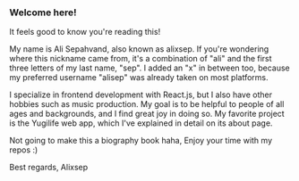 ### Welcome here!

It feels good to know you're reading this!

My name is Ali Sepahvand, also known as alixsep. If you're wondering where this nickname came from, it's a combination of "ali" and the first three letters of my last name, "sep". I added an "x" in between too, because my preferred username "alisep" was already taken on most platforms.

I specialize in frontend development with React.js, but I also have other hobbies such as music production. My goal is to be helpful to people of all ages and backgrounds, and I find great joy in doing so. My favorite project is the Yugilife web app, which I've explained in detail on its about page.

Not going to make this a biography book haha,
Enjoy your time with my repos :)

Best regards,
Alixsep
